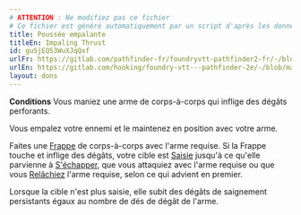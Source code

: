 ```yaml
---
# ATTENTION : Ne modifiez pas ce fichier
# Ce fichier est généré automatiquement par un script d'après les données du module Foundry VTT officiel et de sa traduction
title: Poussée empalante
titleEn: Impaling Thrust
id: guSjEQS3WuXJqQxf
urlFr: https://gitlab.com/pathfinder-fr/foundryvtt-pathfinder2-fr/-/blob/master/data/feats/guSjEQS3WuXJqQxf.htm
urlEn: https://gitlab.com/hooking/foundry-vtt---pathfinder-2e/-/blob/master/packs/data/feats.db/impaling-thrust.json
layout: dons
---
```

**Conditions** Vous maniez une arme de corps-à-corps qui inflige des dégâts perforants.

Vous empalez votre ennemi et le maintenez en position avec votre arme.

Faites une [Frappe](../actions/frapper.html) de corps-à-corps avec l'arme requise. Si la Frappe touche et inflige des dégâts, votre cible est [Saisie](../conditions/agrippé-empoigné.html) jusqu'à ce qu'elle parvienne à [S'échapper](../actions/s-échapper.html), que vous attaquiez avec l'arme requise ou que vous [Relâchiez](../actions/relâcher.html) l'arme requise, selon ce qui advient en premier.

Lorsque la cible n'est plus saisie, elle subit des dégâts de saignement persistants égaux au nombre de dés de dégât de l'arme.
